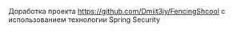 Доработка проекта https://github.com/Dmiit3iy/FencingShcool с использованием технологии Spring Security
